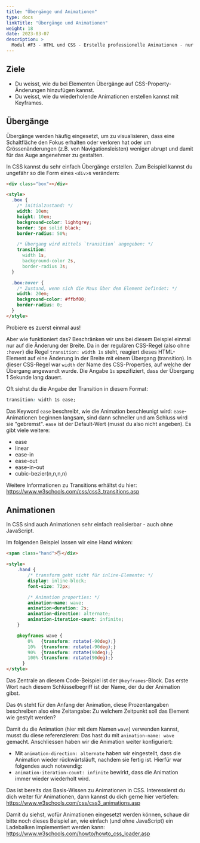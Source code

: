 ```yaml
---
title: "Übergänge und Animationen"
type: docs
linkTitle: "Übergänge und Animationen"
weight: 18
date: 2023-03-07
description: >
  Modul #F3 - HTML und CSS - Erstelle professionelle Animationen - nur mit CSS und komplett ohne JavaScript.
---
```


## Ziele

- Du weisst, wie du bei Elementen Übergänge auf CSS-Property-Änderungen hinzufügen kannst.
- Du weisst, wie du wiederholende Animationen erstellen kannst mit Keyframes.

## Übergänge

Übergänge werden häufig eingesetzt, um zu visualisieren, dass eine Schaltfläche den Fokus erhalten oder verloren hat oder um Grössenänderungen (z.B. von Navigationsleisten) weniger abrupt und damit für das Auge angenehmer zu gestalten.

In CSS kannst du sehr einfach Übergänge erstellen. Zum Beispiel kannst du ungefähr so die Form eines `<div>`s verändern:

```html
<div class="box"></div>

<style>
  .box {
    /* Initialzustand: */
    width: 10em;
    height: 10em;
    background-color: lightgrey;
    border: 5px solid black;
    border-radius: 50%;

    /* Übergang wird mittels `transition` angegeben: */
    transition:
      width 1s,
      background-color 2s,
      border-radius 3s;
  }

  .box:hover {
    /* Zustand, wenn sich die Maus über dem Element befindet: */
    width: 20em;
    background-color: #ffbf00;
    border-radius: 0;
  }
</style>
```

Probiere es zuerst einmal aus!

Aber wie funktioniert das? Beschränken wir uns bei diesem Beispiel einmal nur auf die Änderung der Breite. Da in der regulären CSS-Regel (also ohne `:hover`) die Regel `transition: width 1s` steht, reagiert dieses HTML-Element auf eine Änderung in der Breite mit einem Übergang (transition). In dieser CSS-Regel war `width` der Name des CSS-Properties, auf welche der Übergang angewandt wurde. Die Angabe `1s` spezifiziert, dass der Übergang 1 Sekunde lang dauert.

Oft siehst du die Angabe der Transition in diesem Format:

```css
transition: width 1s ease;
```

Das Keyword `ease` beschreibt, wie die Animation beschleunigt wird: `ease`-Animationen beginnen langsam, sind dann schneller und am Schluss wird sie "gebremst". `ease` ist der Default-Wert (musst du also nicht angeben). Es gibt viele weitere:

- ease
- linear
- ease-in
- ease-out
- ease-in-out
- cubic-bezier(n,n,n,n)

Weitere Informationen zu Transitions erhältst du hier: https://www.w3schools.com/css/css3_transitions.asp

## Animationen

In CSS sind auch Animationen sehr einfach realisierbar - auch ohne JavaScript.

Im folgenden Beispiel lassen wir eine Hand winken:

```html
<span class="hand">🖐</div>

<style>
    .hand {
        /* transform geht nicht für inline-Elemente: */
        display: inline-block;
        font-size: 72px;

        /* Animation properties: */
        animation-name: wave;
        animation-duration: 2s;
        animation-direction: alternate;
        animation-iteration-count: infinite;
    }

    @keyframes wave {
        0%   {transform: rotate(-90deg);}
        10%  {transform: rotate(-90deg);}
        90%  {transform: rotate(90deg);}
        100% {transform: rotate(90deg);}
      }
</style>
```

Das Zentrale an diesem Code-Beispiel ist der `@keyframes`-Block. Das erste Wort nach diesem Schlüsselbegriff ist der Name, der du der Animation gibst.

Das `0%` steht für den Anfang der Animation, diese Prozentangaben beschreiben also eine Zeitangabe: Zu welchem Zeitpunkt soll das Element wie gestylt werden?

Damit du die Animation (hier mit dem Namen `wave`) verwenden kannst, musst du diese referenzieren: Das hast du mit `animation-name: wave` gemacht. Anschliessen haben wir die Animation weiter konfiguriert:

- Mit `animation-direction: alternate` haben wir eingestellt, dass die Animation wieder rückwärtsläuft, nachdem sie fertig ist. Hierfür war folgendes auch notwendig:
- `animation-iteration-count: infinite` bewirkt, dass die Animation immer wieder wiederholt wird.

Das ist bereits das Basis-Wissen zu Animationen in CSS. Interessierst du dich weiter für Animationen, dann kannst du dich gerne hier vertiefen: https://www.w3schools.com/css/css3_animations.asp

Damit du siehst, wofür Animationen eingesetzt werden können, schaue dir bitte noch dieses Beispiel an, wie einfach (und ohne JavaScript) ein Ladebalken implementiert werden kann: https://www.w3schools.com/howto/howto_css_loader.asp
